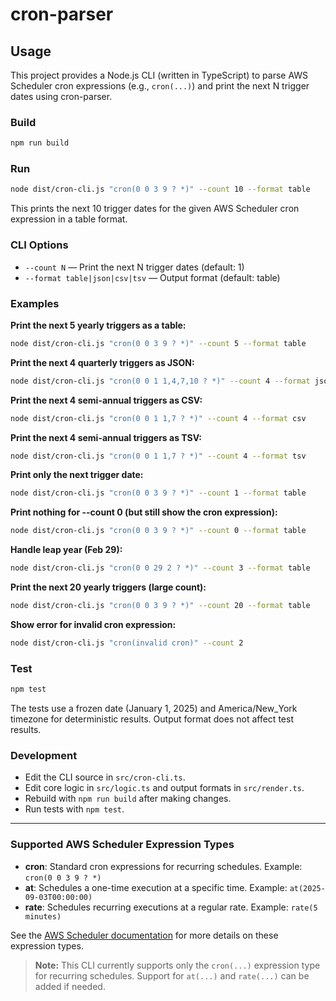 # cron-parser

## Usage

This project provides a Node.js CLI (written in TypeScript) to parse AWS Scheduler cron expressions (e.g., `cron(...)`) and print the next N trigger dates using cron-parser.

### Build

```sh
npm run build
```

### Run

```sh
node dist/cron-cli.js "cron(0 0 3 9 ? *)" --count 10 --format table
```

This prints the next 10 trigger dates for the given AWS Scheduler cron expression in a table format.

### CLI Options

- `--count N` — Print the next N trigger dates (default: 1)
- `--format table|json|csv|tsv` — Output format (default: table)

### Examples

**Print the next 5 yearly triggers as a table:**
```sh
node dist/cron-cli.js "cron(0 0 3 9 ? *)" --count 5 --format table
```

**Print the next 4 quarterly triggers as JSON:**
```sh
node dist/cron-cli.js "cron(0 0 1 1,4,7,10 ? *)" --count 4 --format json
```

**Print the next 4 semi-annual triggers as CSV:**
```sh
node dist/cron-cli.js "cron(0 0 1 1,7 ? *)" --count 4 --format csv
```

**Print the next 4 semi-annual triggers as TSV:**
```sh
node dist/cron-cli.js "cron(0 0 1 1,7 ? *)" --count 4 --format tsv
```

**Print only the next trigger date:**
```sh
node dist/cron-cli.js "cron(0 0 3 9 ? *)" --count 1 --format table
```

**Print nothing for --count 0 (but still show the cron expression):**
```sh
node dist/cron-cli.js "cron(0 0 3 9 ? *)" --count 0 --format table
```

**Handle leap year (Feb 29):**
```sh
node dist/cron-cli.js "cron(0 0 29 2 ? *)" --count 3 --format table
```

**Print the next 20 yearly triggers (large count):**
```sh
node dist/cron-cli.js "cron(0 0 3 9 ? *)" --count 20 --format table
```

**Show error for invalid cron expression:**
```sh
node dist/cron-cli.js "cron(invalid cron)" --count 2
```

### Test

```sh
npm test
```

The tests use a frozen date (January 1, 2025) and America/New_York timezone for deterministic results. Output format does not affect test results.

### Development

- Edit the CLI source in `src/cron-cli.ts`.
- Edit core logic in `src/logic.ts` and output formats in `src/render.ts`.
- Rebuild with `npm run build` after making changes.
- Run tests with `npm test`.

---

### Supported AWS Scheduler Expression Types

- **cron**: Standard cron expressions for recurring schedules. Example: `cron(0 0 3 9 ? *)`
- **at**: Schedules a one-time execution at a specific time. Example: `at(2025-09-03T00:00:00)`
- **rate**: Schedules recurring executions at a regular rate. Example: `rate(5 minutes)`

See the [AWS Scheduler documentation](https://docs.aws.amazon.com/scheduler/latest/UserGuide/schedule-types.html) for more details on these expression types.

> **Note:** This CLI currently supports only the `cron(...)` expression type for recurring schedules. Support for `at(...)` and `rate(...)` can be added if needed.
